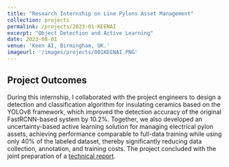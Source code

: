 ```yaml
---
title: "Research Internship on Line Pylons Asset Management"
collection: projects
permalink: /projects/2023-01-KEENAI
excerpt: "Object Detection and Active Learning"
date: 2023-08-01
venue: 'Keen AI, Birmingham, UK.'
imageurl: '/images/projects/001KEENAI.PNG'
---
```

## Project Outcomes
During this internship, I collaborated with the project engineers to design a detection and classification algorithm for insulating ceramics based on the YOLOv8 framework, which improved the detection accuracy of the original FastRCNN-based system by 10.2%. Together, we also developed an uncertainty-based active learning solution for managing electrical pylon assets, achieving performance comparable to full-data training while using only 40% of the labeled dataset, thereby significantly reducing data collection, annotation, and training costs. The project concluded with the joint preparation of a [technical report](https://keen-ai.com/blog/uncertainty-guided-active-learning-for-electrical-pylon-asset-management/). 

